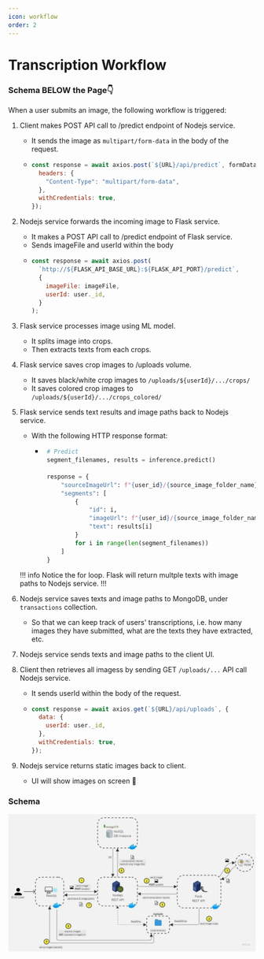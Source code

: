 ```yaml
---
icon: workflow
order: 2
---
```


# Transcription Workflow

### Schema BELOW the Page:point_down:

When a user submits an image, the following workflow is triggered:

1. Client makes POST API call to /predict endpoint of Nodejs service.

   - It sends the image as `multipart/form-data` in the body of the request.
   - ```js
     const response = await axios.post(`${URL}/api/predict`, formData, {
       headers: {
         "Content-Type": "multipart/form-data",
       },
       withCredentials: true,
     });
     ```

2. Nodejs service forwards the incoming image to Flask service.
   - It makes a POST API call to /predict endpoint of Flask service.
   - Sends imageFile and userId within the body
   - ```js
     const response = await axios.post(
       `http://${FLASK_API_BASE_URL}:${FLASK_API_PORT}/predict`,
       {
         imageFile: imageFile,
         userId: user._id,
       }
     );
     ```
3. Flask service processes image using ML model.

   - It splits image into crops.
   - Then extracts texts from each crops.

4. Flask service saves crop images to /uploads volume.

   - It saves black/white crop images to `/uploads/${userId}/.../crops/`
   - It saves colored crop images to `/uploads/${userId}/.../crops_colored/`

5. Flask service sends text results and image paths back to Nodejs service.

   - With the following HTTP response format:

     - ```python
        # Predict
        segment_filenames, results = inference.predict()

        response = {
            "sourceImageUrl": f"{user_id}/{source_image_folder_name}/{filename}",
            "segments": [
                {
                    "id": i,
                    "imageUrl": f"{user_id}/{source_image_folder_name}/crops_colored/{segment_filenames[i]}",
                    "text": results[i]
                }
                for i in range(len(segment_filenames))
            ]
        }
       ```

   !!! info
   Notice the for loop. Flask will return multple texts with image paths to Nodejs service.
   !!!

6. Nodejs service saves texts and image paths to MongoDB, under `transactions` collection.

   - So that we can keep track of users' transcriptions, i.e. how many images they have submitted, what are the texts they have extracted, etc.

7. Nodejs service sends texts and image paths to the client UI.

8. Client then retrieves all imagess by sending GET `/uploads/...` API call Nodejs service.

   - It sends userId within the body of the request.
   - ```js
     const response = await axios.get(`${URL}/api/uploads`, {
       data: {
         userId: user._id,
       },
       withCredentials: true,
     });
     ```

9. Nodejs service returns static images back to client.
   - UI will show images on screen :tada:

### Schema

![transcription workflow](/static/workflow.jpg)
